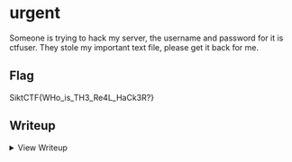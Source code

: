 # urgent

Someone is trying to hack my server, the username and password for it is ctfuser. They stole my important text file, please get it back for me.


## Flag
SiktCTF{WHo_is_TH3_Re4L_HaCk3R?}

## Writeup
<details>
<summary> View Writeup </summary>
There are logs on the server, which reveals there is an ftp server on the same server that someone has tried to connect from. running nmap on the server also reveals that there is an open vsftpd server on port 2121. Log into this and the flag is there.
</details>